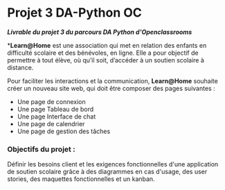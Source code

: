 # Projet 3 DA-Python OC
***Livrable du projet 3 du parcours DA Python d'Openclassrooms***

***Learn@Home** est une association qui met en relation des enfants en difficulté scolaire et des bénévoles, en ligne. Elle a pour objectif de permettre à tout élève, où qu’il soit, d’accéder à un soutien scolaire à distance.

Pour faciliter les interactions et la communication, **Learn@Home** souhaite créer un nouveau site web, qui doit être composer des pages suivantes : 
- Une page de connexion 
- Une page Tableau de bord 
- Une page Interface de chat 
- Une page de calendrier
- Une page de gestion des tâches

### Objectifs du projet : 

Définir les besoins client et les exigences fonctionnelles d'une application de soutien scolaire grâce à des diagrammes en cas d'usage, des user stories, des maquettes fonctionnelles et un kanban.